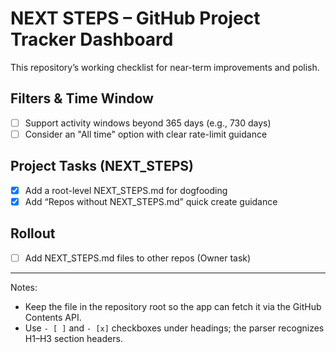 # NEXT STEPS – GitHub Project Tracker Dashboard

This repository’s working checklist for near-term improvements and polish.

## Filters & Time Window
- [ ] Support activity windows beyond 365 days (e.g., 730 days)
- [ ] Consider an "All time" option with clear rate-limit guidance

## Project Tasks (NEXT_STEPS)
- [x] Add a root-level NEXT_STEPS.md for dogfooding
- [x] Add “Repos without NEXT_STEPS.md” quick create guidance

## Rollout
- [ ] Add NEXT_STEPS.md files to other repos (Owner task)

---

Notes:
- Keep the file in the repository root so the app can fetch it via the GitHub Contents API.
- Use `- [ ]` and `- [x]` checkboxes under headings; the parser recognizes H1–H3 section headers.
